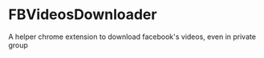 # FBVideosDownloader
A helper chrome extension to download facebook's videos, even in private group
